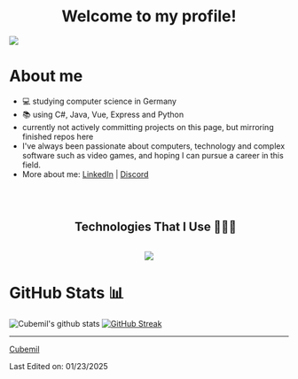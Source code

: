 <h1 align="center">Welcome to my profile!</h1>

![](https://komarev.com/ghpvc/?username=Cubemil&color=ff69b4&label=You+are+visitor+No.)
<br>
<h1>About me</h1>

- 💻 studying computer science in Germany
- 📚 using C#, Java, Vue, Express and Python
- currently not actively committing projects on this page, but mirroring finished repos here
- I've always been passionate about computers, technology and complex software such as video games, and hoping I can pursue a career in this field.
- More about me:
[LinkedIn](https://www.linkedin.com/in/emil-petersen-28053b282/) |
[Discord](https://discordapp.com/users/259013014366322689)

<br>

<div id="user-content-toc">
  <ul align="center">
    <summary><h2 style="display: inline-block">Technologies That I Use 👨🏻‍💻</h2></summary>
  </ul>
</div>
<p align="center">
  <a href="https://skillicons.dev">
    <img src="https://skillicons.dev/icons?i=git,figma,linux,py,nodejs,vuejs,gradle,express,pinia,latex,electron,androidstudio,docker,unity,cs,dotnet&perline=8" />
  </a>
</p>
  
<h1>GitHub Stats 📊</h1>
 
![Cubemil's github stats](https://github-readme-stats.vercel.app/api?username=Cubemil&show_icons=true&theme=synthwave) 
[![GitHub Streak](https://github-readme-streak-stats.herokuapp.com/?user=Cubemil&theme=synthwave)](https://git.io/streak-stats)  

<hr>

[Cubemil](https://github.com/Cubemil)

Last Edited on: 01/23/2025

